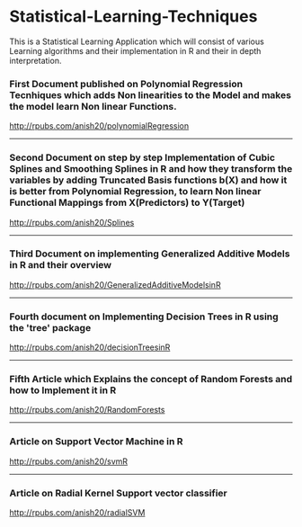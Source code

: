 # Statistical-Learning-Techniques

This is a Statistical Learning Application which will consist of various Learning algorithms and their implementation in R 
and their in depth interpretation.


### First Document published on Polynomial Regression Tecnhiques which adds Non linearities to the Model and makes the model learn Non linear Functions.

http://rpubs.com/anish20/polynomialRegression


---

### Second Document on step by step Implementation of Cubic Splines and Smoothing Splines in R and how they transform the variables by adding Truncated Basis functions b(X) and how it is better from Polynomial Regression, to learn Non linear Functional Mappings from X(Predictors) to Y(Target) 


http://rpubs.com/anish20/Splines

----


### Third Document on implementing Generalized Additive Models in R and their overview

http://rpubs.com/anish20/GeneralizedAdditiveModelsinR

----

### Fourth document on Implementing Decision Trees in R using the 'tree' package

http://rpubs.com/anish20/decisionTreesinR


----

### Fifth Article which Explains the concept of Random Forests and how to Implement it in R

http://rpubs.com/anish20/RandomForests

----

### Article on Support Vector Machine in R

http://rpubs.com/anish20/svmR


--------

### Article on Radial Kernel Support vector classifier

http://rpubs.com/anish20/radialSVM
